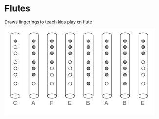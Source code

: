 # Flutes
Draws fingerings to teach kids play on flute

![Example](https://raw.githubusercontent.com/Unisay/Flutes/master/cafebabe.png)
